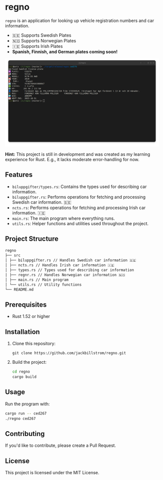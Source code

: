 # regno

`regno` is an application for looking up vehicle registration numbers and car information.

- 🇸🇪 Supports Swedish Plates
- 🇳🇴 Supports Norwegian Plates
- 🇮🇪 Supports Irish Plates
- **Spanish, Finnish, and German plates coming soon!**

![A screenshot showing the application in use](screenshot.png)

**Hint:** This project is still in development and was created as my learning experience for Rust. E.g., it lacks moderate error-handling for now.

## Features

- `biluppgifter/types.rs`: Contains the types used for describing car information.
- `biluppgifter.rs`: Performs operations for fetching and processing Swedish car information. 🇸🇪
- `ncts.rs`: Performs operations for fetching and processing Irish car information. 🇮🇪
- `main.rs`: The main program where everything runs.
- `utils.rs`: Helper functions and utilities used throughout the project.

## Project Structure

```
regno
├── src
│ ├── biluppgifter.rs // Handles Swedish car information 🇸🇪
│ ├── ncts.rs // Handles Irish car information 🇮🇪
│ ├── types.rs // Types used for describing car information
| ├── regnr.rs // Handles Norwegian car information 🇳🇴
│ ├── main.rs // Main program
│ └── utils.rs // Utility functions
└── README.md
```

## Prerequisites

- Rust 1.52 or higher

## Installation

1. Clone this repository:

    ```
    git clone https://github.com/jackbillstrom/regno.git
    ```

2. Build the project:

    ```bash
    cd regno
    cargo build
    ```

## Usage

Run the program with:

```bash
cargo run -- ced267
./regno ced267
```

## Contributing

If you'd like to contribute, please create a Pull Request.

## License

This project is licensed under the MIT License.
